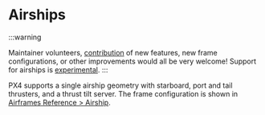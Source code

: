 # Airships

<LinkedBadge type="warning" text="Experimental" url="../airframes/#experimental-vehicles"/>

:::warning

Maintainer volunteers, [contribution](../contribute/index.md) of new features, new frame configurations, or other improvements would all be very welcome! Support for airships is [experimental](../airframes/index.md#experimental-vehicles).
:::


PX4 supports a single airship geometry with starboard, port and tail thrusters, and a thrust tilt server. The frame configuration is shown in [Airframes Reference > Airship](../airframes/airframe_reference.md#airship).
